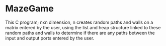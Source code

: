 # MazeGame
This C program; nxn dimension, n  creates random paths and walls on a matrix entered by the user, 
using the list and heap structure linked to these random paths and walls to determine 
if there are any paths between the input and output ports entered by the user.
